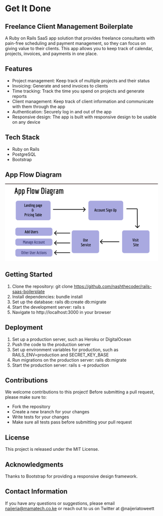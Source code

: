# Get It Done

## Freelance Client Management Boilerplate
A Ruby on Rails SaaS app solution that provides freelance consultants with  pain-free scheduling and payment management, so they can focus on giving value to their clients.
This app allows you to keep track of calendar, projects, invoices, and payments in one place.

## Features
* Project management: Keep track of multiple projects and their status
* Invoicing: Generate and send invoices to clients
* Time tracking: Track the time you spend on projects and generate reports
* Client management: Keep track of client information and communicate with them through the app
* Authentication: Securely log in and out of the app
* Responsive design: The app is built with responsive design to be usable on any device

## Tech Stack
* Ruby on Rails
* PostgreSQL
* Bootstrap

## App Flow Diagram
![App Flow Diagram](/app_flow.png 'App Flow Diagram')

## Getting Started
1. Clone the repository: git clone https://github.com/nashthecoder/rails-saas-boilerplate
2. Install dependencies: bundle install
3. Set up the database: rails db:create db:migrate
4. Start the development server: rails s
5. Navigate to http://localhost:3000 in your browser

## Deployment
1. Set up a production server, such as Heroku or DigitalOcean
2. Push the code to the production server
3. Set up environment variables for production, such as RAILS_ENV=production and SECRET_KEY_BASE
4. Run migrations on the production server: rails db:migrate
5. Start the production server: rails s -e production

## Contributions
We welcome contributions to this project! Before submitting a pull request, please make sure to:

* Fork the repository
* Create a new branch for your changes
* Write tests for your changes
* Make sure all tests pass before submitting your pull request

## License
This project is released under the MIT License.

## Acknowledgments
Thanks to Bootstrap for providing a responsive design framework. 

## Contact Information
If you have any questions or suggestions, please email naijeria@mamatech.co.ke or reach out to us on Twitter at @naijeriatoweett